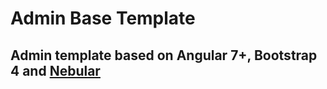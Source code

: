 # Admin Base Template

## Admin template based on Angular 7+, Bootstrap 4 and <a href="https://github.com/akveo/nebular">Nebular</a>
